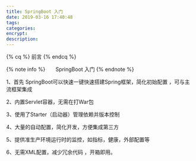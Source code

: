 ```yaml
---
title: SpringBoot 入门
date: 2019-03-16 17:40:48
tags:
categories:
encrypt:
description:
---
```


{% cq %} 前言 {% endcq %}

{% note info %}
&nbsp;&nbsp;&nbsp;&nbsp;&nbsp;&nbsp;SpringBoot 入门
{% endnote %}

<!-- more -->

1、首先 SpringBoot可以快速一键快速搭建Spring框架，简化初始配置 ，可与主流框架集成  

2、内置Servlet容器，无需在打War包 

3、使用了Starter（启动器）管理依赖并版本控制

4、大量的自动配置，简化开发，方便集成第三方

5、提供准生产环境运行时的监控，如指标，健康，外部配置等

6、无需XML配置，减少冗余代码 ，开箱即用。